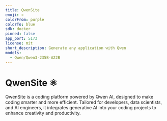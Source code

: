 ```yaml
---
title: QwenSite
emoji: ⚛️
colorFrom: purple
colorTo: blue
sdk: docker
pinned: false
app_port: 5173
license: mit
short_description: Generate any application with Qwen
models:
  - Qwen/Qwen3-235B-A22B
---
```


# QwenSite ⚛️

QwenSite is a coding platform powered by Qwen AI, designed to make coding smarter and more efficient. Tailored for developers, data scientists, and AI engineers, it integrates generative AI into your coding projects to enhance creativity and productivity.
